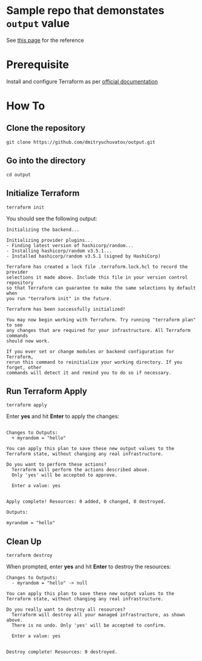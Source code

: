 # Sample repo that demonstates `output` value

See [this page](https://developer.hashicorp.com/terraform/language/values/outputs) for the reference


# Prerequisite

Install and configure Terraform as per [official documentation](https://developer.hashicorp.com/terraform/tutorials/aws-get-started/install-cli)

# How To

## Clone the repository

```
git clone https://github.com/dmitryuchuvatov/output.git
```

## Go into the directory

```
cd output
```

## Initialize Terraform

```
terraform init
```

You should see the following output:

```
Initializing the backend...

Initializing provider plugins...
- Finding latest version of hashicorp/random...
- Installing hashicorp/random v3.5.1...
- Installed hashicorp/random v3.5.1 (signed by HashiCorp)

Terraform has created a lock file .terraform.lock.hcl to record the provider
selections it made above. Include this file in your version control repository
so that Terraform can guarantee to make the same selections by default when
you run "terraform init" in the future.

Terraform has been successfully initialized!

You may now begin working with Terraform. Try running "terraform plan" to see
any changes that are required for your infrastructure. All Terraform commands
should now work.

If you ever set or change modules or backend configuration for Terraform,
rerun this command to reinitialize your working directory. If you forget, other
commands will detect it and remind you to do so if necessary.
```

## Run Terraform Apply

```
terraform apply
```
Enter **yes** and hit **Enter** to apply the changes:

```

Changes to Outputs:
  + myrandom = "hello"

You can apply this plan to save these new output values to the Terraform state, without changing any real infrastructure.

Do you want to perform these actions?
  Terraform will perform the actions described above.
  Only 'yes' will be accepted to approve.

  Enter a value: yes


Apply complete! Resources: 0 added, 0 changed, 0 destroyed.

Outputs:

myrandom = "hello"
```
## Clean Up

```
terraform destroy
```
When prompted, enter **yes** and hit **Enter** to destroy the resources:

```
Changes to Outputs:
  - myrandom = "hello" -> null

You can apply this plan to save these new output values to the Terraform state, without changing any real infrastructure.

Do you really want to destroy all resources?
  Terraform will destroy all your managed infrastructure, as shown above.
  There is no undo. Only 'yes' will be accepted to confirm.

  Enter a value: yes


Destroy complete! Resources: 0 destroyed.
```
